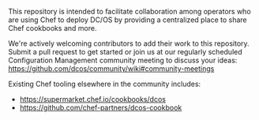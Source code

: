 This repository is intended to facilitate collaboration among operators who are
using Chef to deploy DC/OS by providing a centralized place to share Chef
cookbooks and more.

We're actively welcoming contributors to add their work to this repository.
Submit a pull request to get started or join us at our regularly scheduled
Configuration Management community meeting to discuss your ideas:
https://github.com/dcos/community/wiki#community-meetings

Existing Chef tooling elsewhere in the community includes:

* https://supermarket.chef.io/cookbooks/dcos
* https://github.com/chef-partners/dcos-cookbook
